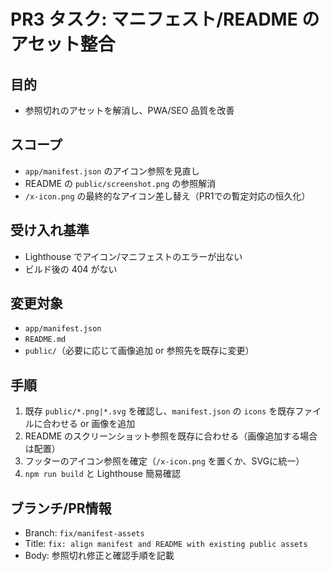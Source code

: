 # PR3 タスク: マニフェスト/README のアセット整合

## 目的
- 参照切れのアセットを解消し、PWA/SEO 品質を改善

## スコープ
- `app/manifest.json` のアイコン参照を見直し
- README の `public/screenshot.png` の参照解消
- `/x-icon.png` の最終的なアイコン差し替え（PR1での暫定対応の恒久化）

## 受け入れ基準
- Lighthouse でアイコン/マニフェストのエラーが出ない
- ビルド後の 404 がない

## 変更対象
- `app/manifest.json`
- `README.md`
- `public/`（必要に応じて画像追加 or 参照先を既存に変更）

## 手順
1) 既存 `public/*.png|*.svg` を確認し、`manifest.json` の `icons` を既存ファイルに合わせる or 画像を追加
2) README のスクリーンショット参照を既存に合わせる（画像追加する場合は配置）
3) フッターのアイコン参照を確定（`/x-icon.png` を置くか、SVGに統一）
4) `npm run build` と Lighthouse 簡易確認

## ブランチ/PR情報
- Branch: `fix/manifest-assets`
- Title: `fix: align manifest and README with existing public assets`
- Body: 参照切れ修正と確認手順を記載
